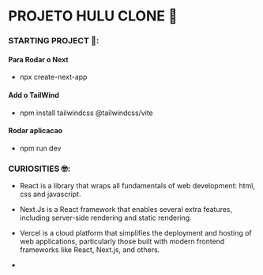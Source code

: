 # PROJETO HULU CLONE 🎥

### STARTING PROJECT 🚀: 

#### Para Rodar o Next
- npx create-next-app 

#### Add o TailWind
- npm install tailwindcss @tailwindcss/vite

#### Rodar aplicacao
- npm run dev

### CURIOSITIES 🤓:  

- React is a library that wraps all fundamentals of web development: html, css and javascript.

- Next.Js is a React framework that enables several extra features, including server-side rendering and static rendering.

- Vercel is a cloud platform that simplifies the deployment and hosting of web applications, particularly those built with modern frontend frameworks like React, Next.js, and others.

-